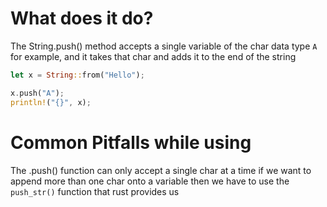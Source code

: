 
# What does it do?

The String.push() method accepts a single variable of the char data type `A` for example, and it takes that char and adds it to the end of the string


```rust
let x = String::from("Hello");

x.push("A");
println!("{}", x);
```
# Common Pitfalls while using

The .push() function can only accept a single char at a time if we want to append more than one char onto a variable then we have to use the `push_str()` function that rust provides us

